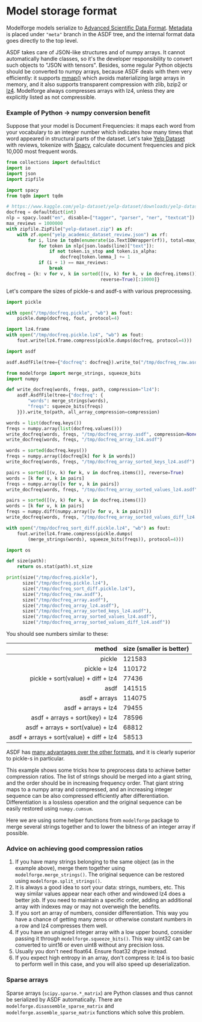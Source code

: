 # Model storage format

Modelforge models serialize to [Advanced Scientific Data Format](https://blog.sourced.tech/post/asdf/).
[Metadata](model.md) is placed under `"meta"` branch in the ASDF tree, and the internal format data
goes directly to the top level.

ASDF takes care of JSON-like structures and of numpy arrays. It cannot automatically handle
classes, so it's the developer responsibility to convert such objects to "JSON with tensors".
Besides, some regular Python objects should be converted to numpy arrays, because ASDF deals with them
very efficiently: it supports [mmap()](https://en.wikipedia.org/wiki/Memory-mapped_file) which avoids
materializing large arrays in memory, and it also supports transparent compression with zlib, bzip2 or
[lz4](https://en.wikipedia.org/wiki/LZ4_\(compression_algorithm\)).
Modelforge always compresses arrays with lz4, unless they are explicitly listed as not compressible.

### Example of Python -> numpy conversion benefit

Suppose that your model is Document Frequencies: it maps each word from
your vocabulary to an integer number which indicates how many times that
word appeared in structural parts of the dataset. Let's take
[Yelp Dataset](https://www.kaggle.com/yelp-dataset/yelp-dataset) with reviews,
tokenize with [Spacy](), calculate document frequencies and pick 10,000
most frequent words.

```python
from collections import defaultdict
import io
import json
import zipfile

import spacy
from tqdm import tqdm

# https://www.kaggle.com/yelp-dataset/yelp-dataset/downloads/yelp-dataset.zip
docfreq = defaultdict(int)
nlp = spacy.load("en", disable=["tagger", "parser", "ner", "textcat"])
max_reviews = 1000000
with zipfile.ZipFile("yelp-dataset.zip") as zf:
    with zf.open("yelp_academic_dataset_review.json") as rf:
        for i, line in tqdm(enumerate(io.TextIOWrapper(rf)), total=max_reviews):
            for token in nlp(json.loads(line)["text"]):
                if not token.is_stop and token.is_alpha:
                    docfreq[token.lemma_] += 1
            if (i + 1) == max_reviews:
                break
docfreq = {k: v for v, k in sorted([(v, k) for k, v in docfreq.items()],
                                   reverse=True)[:10000]}
```

Let's compare the sizes of pickle-s and asdf-s with various preprocessing.

```python
import pickle

with open("/tmp/docfreq.pickle", "wb") as fout:
    pickle.dump(docfreq, fout, protocol=4)

import lz4.frame
with open("/tmp/docfreq.pickle.lz4", "wb") as fout:
    fout.write(lz4.frame.compress(pickle.dumps(docfreq, protocol=4)))

import asdf

asdf.AsdfFile(tree={"docfreq": docfreq}).write_to("/tmp/docfreq_raw.asdf")

from modelforge import merge_strings, squeeze_bits
import numpy

def write_docfreq(words, freqs, path, compression="lz4"):
    asdf.AsdfFile(tree={"docfreq": {
        "words": merge_strings(words),
        "freqs": squeeze_bits(freqs)
    }}).write_to(path, all_array_compression=compression)

words = list(docfreq.keys())
freqs = numpy.array(list(docfreq.values()))
write_docfreq(words, freqs, "/tmp/docfreq_array.asdf", compression=None)
write_docfreq(words, freqs, "/tmp/docfreq_array_lz4.asdf")

words = sorted(docfreq.keys())
freqs = numpy.array([docfreq[k] for k in words])
write_docfreq(words, freqs, "/tmp/docfreq_array_sorted_keys_lz4.asdf")

pairs = sorted([(v, k) for k, v in docfreq.items()], reverse=True)
words = [k for v, k in pairs]
freqs = numpy.array([v for v, k in pairs])
write_docfreq(words, freqs, "/tmp/docfreq_array_sorted_values_lz4.asdf")

pairs = sorted([(v, k) for k, v in docfreq.items()])
words = [k for v, k in pairs]
freqs = numpy.diff(numpy.array([v for v, k in pairs]))
write_docfreq(words, freqs, "/tmp/docfreq_array_sorted_values_diff_lz4.asdf")

with open("/tmp/docfreq_sort_diff.pickle.lz4", "wb") as fout:
    fout.write(lz4.frame.compress(pickle.dumps(
        (merge_strings(words), squeeze_bits(freqs)), protocol=4)))

import os

def size(path):
    return os.stat(path).st_size

print(size("/tmp/docfreq.pickle"),
      size("/tmp/docfreq.pickle.lz4"),
      size("/tmp/docfreq_sort_diff.pickle.lz4"),
      size("/tmp/docfreq_raw.asdf"),
      size("/tmp/docfreq_array.asdf"),
      size("/tmp/docfreq_array_lz4.asdf"),
      size("/tmp/docfreq_array_sorted_keys_lz4.asdf"),
      size("/tmp/docfreq_array_sorted_values_lz4.asdf"),
      size("/tmp/docfreq_array_sorted_values_diff_lz4.asdf"))
```

You should see numbers similar to these:

| method                                   | size (smaller is better) |
|-----------------------------------------:|:-------------------------|
| pickle                                   | 121583 |
| pickle + lz4                             | 110172 |
| pickle + sort(value) + diff + lz4        | 77436  |
| asdf                                     | 141515 |
| asdf + arrays                            | 114075 |
| asdf + arrays + lz4                      | 79455  |
| asdf + arrays + sort(key) + lz4          | 78596  |
| asdf + arrays + sort(value) + lz4        | 68812  |
| asdf + arrays + sort(value) + diff + lz4 | 58513  |

ASDF has [many advantages over the other formats](https://blog.sourced.tech/post/asdf/),
and it is clearly superior to pickle-s in particular.

This example shows some tricks how to preprocess data to achieve better compression ratios.
The list of strings should be merged into a giant string, and the order
should be in increasing frequency order. That giant string maps to a numpy array
and compressed, and an increasing integer sequence can be also compressed
efficiently after differentiation. Differentiation is a lossless operation
and the original sequence can be easily restored using `numpy.cumsum`.

Here we are using some helper functions from `modelforge` package to merge
several strings together and to lower the bitness of an integer array if
possible.

### Advice on achieving good compression ratios

1. If you have many strings belonging to the same object (as in the example above),
merge them together using `modelforge.merge_strings()`. The original sequence
can be restored using `modelforge.split_strings()`.
2. It is always a good idea to sort your data: strings, numbers, etc.
This way similar values appear near each other and windowed lz4 does a better job.
If you need to maintain a specific order, adding an additional array with
indexes may or may not overweigh the benefits.
3. If you sort an array of numbers, consider differentiation. This way
you have a chance of getting many zeros or otherwise constant numbers in a row
and lz4 compresses them well.
4. If you have an unsigned integer array with a low upper bound, consider
passing it through `modelforge.squeeze_bits()`. This way uint32 can be
converted to uint16 or even uint8 without any precision loss.
5. Usually you don't need float64. Ensure float32 dtype instead.
6. If you expect high entropy in an array, don't compress it: lz4 is too
basic to perform well in this case, and you will also speed up deserialization.

### Sparse arrays

Sparse arrays (`scipy.sparse.*_matrix`) are Python classes and thus
cannot be serialized by ASDF automatically. There are
`modelforge.disassemble_sparse_matrix` and `modelforge.assemble_sparse_matrix`
functions which solve this problem.